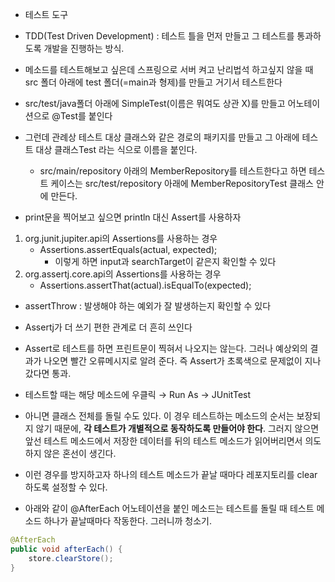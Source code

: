 
- 테스트 도구
- TDD(Test Driven Development) : 테스트 틀을 먼저 만들고 그 테스트를 통과하도록 개발을 진행하는 방식.

- 메소드를 테스트해보고 싶은데 스프링으로 서버 켜고 난리법석 하고싶지 않을 때 src 폴더 아래에 test 폴더(=main과 형제)를 만들고 거기서 테스트한다

- src/test/java폴더 아래에 SimpleTest(이름은 뭐여도 상관 X)를 만들고 어노테이션으로 @Test를 붙인다

- 그런데 관례상 테스트 대상 클래스와 같은 경로의 패키지를 만들고 그 아래에 테스트 대상 클래스Test 라는 식으로 이름을 붙인다.
	- src/main/repository 아래의 MemberRepository를 테스트한다고 하면 테스트 케이스는 src/test/repository 아래에 MemberRepositoryTest 클래스 안에 만든다. 

- print문을 찍어보고 싶으면 println 대신 Assert를 사용하자

1. org.junit.jupiter.api의 Assertions를 사용하는 경우
	- Assertions.assertEquals(actual, expected);
		- 이렇게 하면 input과 searchTarget이 같은지 확인할 수 있다
2. org.assertj.core.api의 Assertions를 사용하는 경우
	- Assertions.assertThat(actual).isEqualTo(expected);

- assertThrow : 발생해야 하는 예외가 잘 발생하는지 확인할 수 있다

- Assertj가 더 쓰기 편한 관계로 더 흔히 쓰인다

- Assert로 테스트를 하면 프린트문이 찍혀서 나오지는 않는다. 그러나 예상외의 결과가 나오면 빨간 오류메시지로 알려 준다. 즉 Assert가 초록색으로 문제없이 지나갔다면 통과.

- 테스트할 때는 해당 메소드에 우클릭 → Run As → JUnitTest
- 아니면 클래스 전체를 돌릴 수도 있다. 이 경우 테스트하는 메소드의 순서는 보장되지 않기 때문에, **각 테스트가 개별적으로 동작하도록 만들어야 한다**. 그러지 않으면 앞선 테스트 메소드에서 저장한 데이터를 뒤의 테스트 메소드가 읽어버리면서 의도하지 않은 혼선이 생긴다.
- 이런 경우를 방지하고자 하나의 테스트 메소드가 끝날 때마다 레포지토리를 clear하도록 설정할 수 있다.
- 아래와 같이 @AfterEach 어노테이션을 붙인 메소드는 테스트를 돌릴 때 테스트 메소드 하나가 끝날때마다 작동한다. 그러니까 청소기.
```java
@AfterEach
public void afterEach() {
	store.clearStore();
}
```
